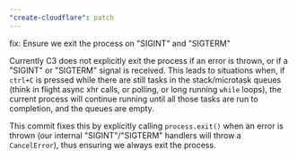 ```yaml
---
"create-cloudflare": patch
---
```


fix: Ensure we exit the process on "SIGINT" and "SIGTERM"

Currently C3 does not explicitly exit the process if an error is thrown, or if a "SIGINT" or "SIGTERM" signal is received. This leads to situations when, if `ctrl+C` is pressed while there are still tasks in the stack/microtask queues (think in flight async xhr calls, or polling, or long running
`while` loops), the current process will continue running until all those tasks are run to completion, and the queues are empty.

This commit fixes this by explicitly calling `process.exit()` when an error is thrown (our internal "SIGINT"/"SIGTERM" handlers will throw a `CancelError`), thus ensuring we always exit the process.
